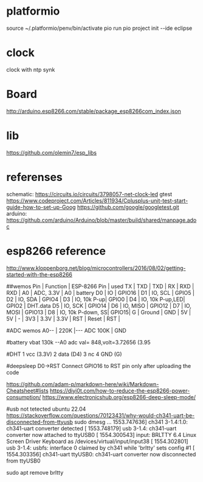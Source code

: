 # platformio
source ~/.platformio/penv/bin/activate
pio run
pio project init --ide eclipse
# clock
clock with ntp synk
# Board
http://arduino.esp8266.com/stable/package_esp8266com_index.json
# lib 
https://github.com/olemin7/esp_libs

# referenses
schematic: https://circuits.io/circuits/3798057-net-clock-led
gtest
https://www.codeproject.com/Articles/811934/Cplusplus-unit-test-start-guide-how-to-set-up-Goog
https://github.com/google/googletest.git
arduino:
https://github.com/arduino/Arduino/blob/master/build/shared/manpage.adoc

# esp8266 reference
http://www.kloppenborg.net/blog/microcontrollers/2016/08/02/getting-started-with-the-esp8266

##wemos
Pin | Function    | ESP-8266 Pin | used
TX  | TXD         | TXD          |
RX  | RXD         | RXD          |
A0  | ADC, 3.3V   | A0           | battery
D0  | IO          | GPIO16       |
D1  | IO, SCL     | GPIO5        | 
D2  | IO, SDA     | GPIO4        | 
D3  | IO, 10k P-up| GPIO0        | 
D4  | IO, 10k P-up,LED|   GPIO2  | DHT.data
D5  | IO, SCK     | GPIO14       | 
D6  | IO, MISO    | GPIO12       | 
D7  | IO, MOSI    | GPIO13       | 
D8  | IO, 10k P-down, SS|  GPIO15|
G   | Ground      | GND          |
5V  | 5V          | -            |
3V3 | 3.3V        | 3.3V         |
RST | Reset       | RST          |


#ADC wemos
 A0--
    |
   220K
    |--- ADC
   100K
    |
   GND
 
#battery
 vbat 130k --A0
 adc val= 848,volt=3.72656 (3.95

#DHT
1 vcc (3.3V)
2 data (D4)
3 nc
4 GND (G)

#deepsleep
D0->RST Connect GPIO16 to RST pin only after uploading the code

https://github.com/adam-p/markdown-here/wiki/Markdown-Cheatsheet#lists
https://diyi0t.com/how-to-reduce-the-esp8266-power-consumption/
https://www.electronicshub.org/esp8266-deep-sleep-mode/

#usb not tetected ubuntu 22.04
https://stackoverflow.com/questions/70123431/why-would-ch341-uart-be-disconnected-from-ttyusb
sudo dmesg
...
 1553.747636] ch341 3-1.4:1.0: ch341-uart converter detected
[ 1553.748179] usb 3-1.4: ch341-uart converter now attached to ttyUSB0
[ 1554.300543] input: BRLTTY 6.4 Linux Screen Driver Keyboard as /devices/virtual/input/input38
[ 1554.302801] usb 3-1.4: usbfs: interface 0 claimed by ch341 while 'brltty' sets config #1
[ 1554.303356] ch341-uart ttyUSB0: ch341-uart converter now disconnected from ttyUSB0


sudo apt remove brltty